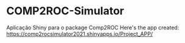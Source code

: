 # COMP2ROC-Simulator
Aplicação Shiny para o package Comp2ROC
 Here's the app created: https://comp2rocsimulator2021.shinyapps.io/Project_APP/
